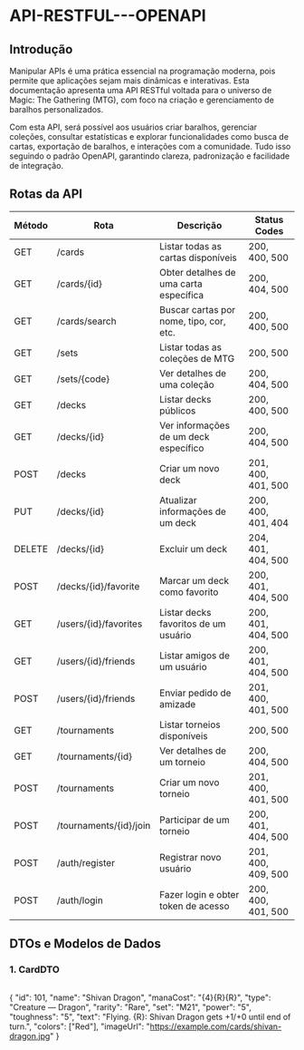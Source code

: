 # API-RESTFUL---OPENAPI

## Introdução
Manipular APIs é uma prática essencial na programação moderna, pois permite que aplicações sejam mais dinâmicas e interativas. Esta documentação apresenta uma API RESTful voltada para o universo de Magic: The Gathering (MTG), com foco na criação e gerenciamento de baralhos personalizados.

Com esta API, será possível aos usuários criar baralhos, gerenciar coleções, consultar estatísticas e explorar funcionalidades como busca de cartas, exportação de baralhos, e interações com a comunidade. Tudo isso seguindo o padrão OpenAPI, garantindo clareza, padronização e facilidade de integração.

## Rotas da API

| Método  | Rota                     | Descrição                              | Status Codes        |
|---------|--------------------------|----------------------------------------|---------------------|
| GET     | /cards                   | Listar todas as cartas disponíveis     | 200, 400, 500       |
| GET     | /cards/{id}              | Obter detalhes de uma carta específica | 200, 404, 500       |
| GET     | /cards/search            | Buscar cartas por nome, tipo, cor, etc.| 200, 400, 500       |
| GET     | /sets                    | Listar todas as coleções de MTG        | 200, 500            |
| GET     | /sets/{code}             | Ver detalhes de uma coleção            | 200, 404, 500       |
| GET     | /decks                   | Listar decks públicos                  | 200, 400, 500       |
| GET     | /decks/{id}              | Ver informações de um deck específico  | 200, 404, 500       |
| POST    | /decks                   | Criar um novo deck                     | 201, 400, 401, 500  |
| PUT     | /decks/{id}              | Atualizar informações de um deck       | 200, 400, 401, 404  |
| DELETE  | /decks/{id}              | Excluir um deck                        | 204, 401, 404, 500  |
| POST    | /decks/{id}/favorite     | Marcar um deck como favorito           | 200, 401, 404, 500  |
| GET     | /users/{id}/favorites    | Listar decks favoritos de um usuário   | 200, 401, 404, 500  |
| GET     | /users/{id}/friends      | Listar amigos de um usuário            | 200, 401, 404, 500  |
| POST    | /users/{id}/friends      | Enviar pedido de amizade               | 201, 400, 401, 500  |
| GET     | /tournaments             | Listar torneios disponíveis            | 200, 500            |
| GET     | /tournaments/{id}        | Ver detalhes de um torneio             | 200, 404, 500       |
| POST    | /tournaments             | Criar um novo torneio                  | 201, 400, 401, 500  |
| POST    | /tournaments/{id}/join   | Participar de um torneio               | 200, 401, 404, 500  |
| POST    | /auth/register           | Registrar novo usuário                 | 201, 400, 409, 500  |
| POST    | /auth/login              | Fazer login e obter token de acesso    | 200, 400, 401, 500  |

## DTOs e Modelos de Dados

###  1. CardDTO
```
```
{
  "id": 101,
  "name": "Shivan Dragon",
  "manaCost": "{4}{R}{R}",
  "type": "Creature — Dragon",
  "rarity": "Rare",
  "set": "M21",
  "power": "5",
  "toughness": "5",
  "text": "Flying. {R}: Shivan Dragon gets +1/+0 until end of turn.",
  "colors": ["Red"],
  "imageUrl": "https://example.com/cards/shivan-dragon.jpg"
}

